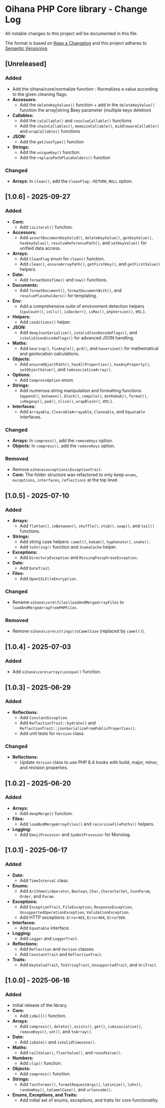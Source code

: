 # Oihana PHP Core library - Change Log

All notable changes to this project will be documented in this file.

The format is based on [Keep a Changelog](http://keepachangelog.com/) and this project adheres to [Semantic Versioning](http://semver.org/).

## [Unreleased]

### Added
 - Add the oihana/core/normalize function : Normalizes a value according to the given cleaning flags.
 - **Accessors:**
   - Add the `deleteKeyValues()` function + add in the `deleteKeyValue()` function the array|string $key parameter (multiple keys deletion)
 - **Callables:**
   - Add the `isCallable()` and `resolveCallable()` functions
   - Add the `chainCallables()`, `memoizeCallable()`, `middlewareCallable()` and `wrapCallable()` functions
 - **JSON:**
   - Add the `getJsonType()` function 
 - **Strings:**
   - Add the `uniqueKey()` function
   - Add the `replacePathPlaceholders()` function 

### Changed
- **Arrays:** In `clean()`, add the `CleanFlag::RETURN_NULL` option.

## [1.0.6] - 2025-09-27

### Added
- **Core:**
  - Add `isLiteral()` function.
- **Accessors:**
  - Add `assertDocumentKeyValid()`, `deleteKeyValue()`, `getKeyValue()`, `hasKeyValue()`, `resolveReferencePath()`, and `setKeyValue()` for unified data access.
- **Arrays:**
  - Add `CleanFlag` enum for `clean()` function.
  - Add `clean()`, `ensureArrayPath()`, `getFirstKey()`, and `getFirstValue()` helpers.
- **Date:**
  - Add `formatDateTime()` and `now()` functions.
- **Documents:**
  - Add `formatDocument()`, `formatDocumentWith()`, and `resolvePlaceholders()` for templating.
- **Env:**
  - Add a comprehensive suite of environment detection helpers (`cpuCount()`, `isCli()`, `isDocker()`, `isMac()`, `phpVersion()`, etc.).
- **Helpers:**
  - Add `conditions()` helper.
- **JSON:**
  - Add `deepJsonSerialize()`, `isValidJsonDecodeFlags()`, and `isValidJsonEncodeFlags()` for advanced JSON handling.
- **Maths:**
  - Add `bearing()`, `fixAngle()`, `gcd()`, and `haversine()` for mathematical and geolocation calculations.
- **Objects:**
  - Add `ensureObjectPath()`, `hasAllProperties()`, `hasAnyProperty()`, `setObjectValue()`, and `toAssociativeArray()`.
- **Options:**
  - Add `CompressOption` enum.
- **Strings:**
  - Add numerous string manipulation and formatting functions (`append()`, `between()`, `block()`, `compile()`, `dotKebab()`, `format()`, `isRegexp()`, `pad()`, `slice()`, `wrapBlock()`, etc.).
- **Interfaces:**
  - Add `Arrayable`, `ClearableArrayable`, `Cloneable`, and `Equatable` interfaces.

### Changed
- **Arrays:** In `compress()`, add the `removeKeys` option.
- **Objects:** In `compress()`, add the `removeKeys` option.

### Removed
- Remove `oihana\exceptions\ExceptionTrait`.
- **Core:** The folder structure was refactored to only keep `enums`, `exceptions`, `interfaces`, `reflections` at the top level.

## [1.0.5] - 2025-07-10

### Added
- **Arrays:**
  - Add `flatten()`, `inBetween()`, `shuffle()`, `stub()`, `swap()`, and `tail()` functions.
- **Strings:**
  - Add string case helpers: `camel()`, `kebab()`, `hyphenate()`, `snake()`.
  - Add `toString()` function and `SnakeCache` helper.
- **Exceptions:**
  - Add `DirectoryException` and `MissingPassphraseException`.
- **Date:**
  - Add `DateTrait`.
- **Files:**
  - Add `OpenSSLFileEncryption`.

### Changed
- Rename `oihana\core\files\loadAndMergeArrayFiles` to `loadAndMergeArrayFromPHPFiles`.

### Removed
- Remove `oihana\core\strings\toCamelCase` (replaced by `camel()`).

## [1.0.4] - 2025-07-03

### Added
- Add `oihana\core\arrays\unique()` function.

## [1.0.3] - 2025-06-29

### Added
- **Reflections:**
  - Add `ConstantException`.
  - Add `ReflectionTrait::hydrate()` and `ReflectionTrait::jsonSerializeFromPublicProperties()`.
  - Add unit tests for `Version` class.

### Changed
- **Reflections:**
  - Update `Version` class to use PHP 8.4 hooks with build, major, minor, and revision properties.

## [1.0.2] - 2025-06-20

### Added
- **Arrays:**
  - Add `deepMerge()` function.
- **Files:**
  - Add `loadAndMergeArrayFiles()` and `recursiveFilePaths()` helpers.
- **Logging:**
  - Add `EmojiProcessor` and `SymbolProcessor` for Monolog.

## [1.0.1] - 2025-06-17

### Added
- **Date:**
  - Add `TimeInterval` class.
- **Enums:**
  - Add `ArithmeticOperator`, `Boolean`, `Char`, `CharacterSet`, `JsonParam`, `Order`, and `Param`.
- **Exceptions:**
  - Add `ExceptionTrait`, `FileException`, `ResponseException`, `UnsupportedOperationException`, `ValidationException`.
  - Add HTTP exceptions: `Error403`, `Error404`, `Error500`.
- **Interfaces:**
  - Add `Equatable` interface.
- **Logging:**
  - Add `Logger` and `LoggerTrait`.
- **Reflections:**
  - Add `Reflection` and `Version` classes.
  - Add `ConstantTrait` and `ReflectionTrait`.
- **Traits:**
  - Add `KeyValueTrait`, `ToStringTrait`, `UnsupportedTrait`, and `UriTrait`.

## [1.0.0] - 2025-06-16

### Added
- Initial release of the library.
- **Core:**
  - Add `isNull()` function.
- **Arrays:**
  - Add `compress()`, `delete()`, `exists()`, `get()`, `isAssociative()`, `removeKeys()`, `set()`, and `toArray()`.
- **Date:**
  - Add `isDate()` and `isValidTimezone()`.
- **Maths:**
  - Add `ceilValue()`, `floorValue()`, and `roundValue()`.
- **Numbers:**
  - Add `clip()` function.
- **Objects:**
  - Add `compress()` function.
- **Strings:**
  - Add `fastFormat()`, `formatRequestArgs()`, `latinize()`, `luhn()`, `randomKey()`, `toCamelCase()`, and `urlencode()`.
- **Enums, Exceptions, and Traits:**
  - Add initial set of enums, exceptions, and traits for core functionality.
